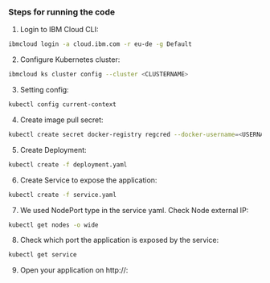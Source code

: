 ### Steps for running the code

1. Login to IBM Cloud CLI:  
```bash
ibmcloud login -a cloud.ibm.com -r eu-de -g Default
```
2. Configure Kubernetes cluster: 
```bash
ibmcloud ks cluster config --cluster <CLUSTERNAME>
```
3. Setting config: 
```bash
kubectl config current-context
```
4. Create image pull secret: 
```bash
kubectl create secret docker-registry regcred --docker-username=<USERNAME> --docker-password=<PASSWORD> --docker-email=<EMAIL> -n default
```
5. Create Deployment: 
```bash
kubectl create -f deployment.yaml
```
6. Create Service to expose the application: 
```bash
kubectl create -f service.yaml
```
7. We used NodePort type in the service yaml. Check Node external IP: 
```bash
kubectl get nodes -o wide
```
8. Check which port the application is exposed by the service: 
```bash
kubectl get service
```
9.  Open your application on http://<node-external-ip>:<expose-port>

